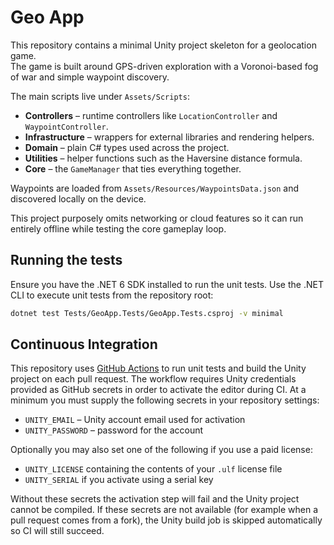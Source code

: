 # Geo App

This repository contains a minimal Unity project skeleton for a geolocation game.  
The game is built around GPS-driven exploration with a Voronoi-based fog of war and simple waypoint discovery.

The main scripts live under `Assets/Scripts`:

- **Controllers** – runtime controllers like `LocationController` and `WaypointController`.
- **Infrastructure** – wrappers for external libraries and rendering helpers.
- **Domain** – plain C# types used across the project.
- **Utilities** – helper functions such as the Haversine distance formula.
- **Core** – the `GameManager` that ties everything together.

Waypoints are loaded from `Assets/Resources/WaypointsData.json` and discovered locally on the device.

This project purposely omits networking or cloud features so it can run entirely offline while testing the core gameplay loop.

## Running the tests

Ensure you have the .NET 6 SDK installed to run the unit tests.
Use the .NET CLI to execute unit tests from the repository root:

```bash
dotnet test Tests/GeoApp.Tests/GeoApp.Tests.csproj -v minimal
```

## Continuous Integration

This repository uses [GitHub Actions](.github/workflows/dotnet.yml) to
run unit tests and build the Unity project on each pull request.
The workflow requires Unity credentials provided as GitHub secrets in
order to activate the editor during CI.
At a minimum you must supply the following secrets in your repository settings:

- `UNITY_EMAIL` – Unity account email used for activation
- `UNITY_PASSWORD` – password for the account

Optionally you may also set one of the following if you use a paid license:

- `UNITY_LICENSE` containing the contents of your `.ulf` license file
- `UNITY_SERIAL` if you activate using a serial key

Without these secrets the activation step will fail and the Unity project cannot be compiled.
If these secrets are not available (for example when a pull request comes from a fork),
the Unity build job is skipped automatically so CI will still succeed.
